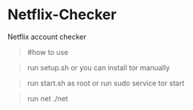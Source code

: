 # Netflix-Checker
Netflix account checker

> #how to use 

> run setup.sh or you can install tor manually

> run start.sh as root or run sudo service tor start

> run net ./net


